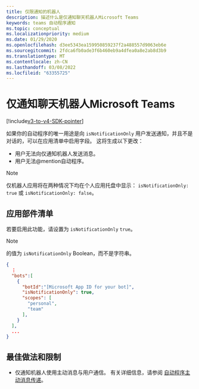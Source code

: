 ```yaml
---
title: 仅限通知的机器人
description: 描述什么是仅通知聊天机器人Microsoft Teams
keywords: teams 自动程序通知
ms.topic: conceptual
ms.localizationpriority: medium
ms.date: 01/29/2020
ms.openlocfilehash: d3ee5343ea159950859237f2a488557d9063eb6e
ms.sourcegitcommit: 2fdca6fb0ade3f6b460eb9a4dfea0a8e2ab8d3b9
ms.translationtype: MT
ms.contentlocale: zh-CN
ms.lasthandoff: 03/08/2022
ms.locfileid: "63355725"
---
```

# <a name="notification-only-bots-in-microsoft-teams"></a>仅通知聊天机器人Microsoft Teams

[!include[v3-to-v4-SDK-pointer](~/includes/v3-to-v4-pointer-bots.md)]

如果你的自动程序的唯一用途是向 `isNotificationOnly` 用户发送通知，并且不是对话的，可以在应用清单中启用字段。 这将生成以下更改：

* 用户无法向仅通知机器人发送消息。
* 用户无法@mention自动程序。

> [!NOTE]
> 仅机器人应用将在两种情况下均在个人应用托盘中显示： `isNotificationOnly: true` 或 `isNotificationOnly: false`。

## <a name="app-manifest"></a>应用部件清单

若要启用此功能，请设置为 `isNotificationOnly` `true`。

> [!NOTE]
> 的值为 `isNotificationOnly` Boolean，而不是字符串。

```json
{
  ⋮
  "bots":[
    {
      "botId":"[Microsoft App ID for your bot]",
      "isNotificationOnly": true,
      "scopes": [
        "personal",
        "team"
      ],
    }
  ],
  ...
}
```

## <a name="best-practices-and-limitations"></a>最佳做法和限制

* 仅通知机器人使用主动消息与用户通信。 有关详细信息，请参阅 [自动程序主动消息传递](~/resources/bot-v3/bot-conversations/bots-conv-proactive.md)。
